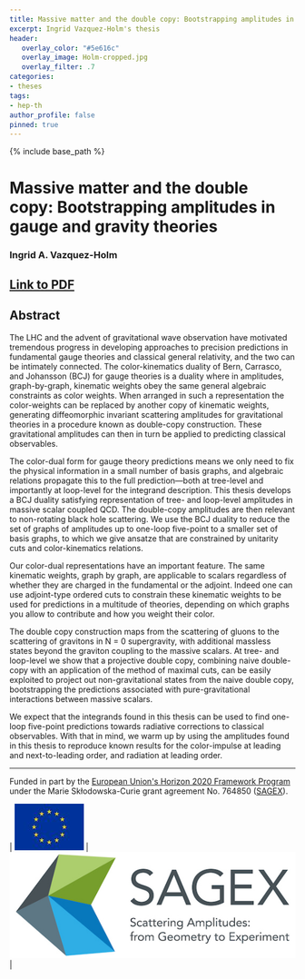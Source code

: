 ```yaml
---
title: Massive matter and the double copy: Bootstrapping amplitudes in gauge and gravity theories
excerpt: Ingrid Vazquez-Holm's thesis 
header:
   overlay_color: "#5e616c"
   overlay_image: Holm-cropped.jpg 
   overlay_filter: .7
categories:
- theses
tags:
- hep-th
author_profile: false
pinned: true
---
```

{% include base_path %}

# Massive matter and the double copy: Bootstrapping amplitudes in gauge and gravity theories

### Ingrid A. Vazquez-Holm

## [Link to PDF](/images/IngridHolmThesis.pdf)

## Abstract 

The LHC and the advent of gravitational wave observation have motivated tremendous progress in developing approaches to precision predictions in fundamental gauge theories and classical general relativity, and the two can be intimately connected. The color-kinematics duality of Bern, Carrasco, and Johansson (BCJ) for gauge theories is a duality where in amplitudes, graph-by-graph, kinematic weights obey the same general algebraic constraints as color weights. When arranged in such a representation the color-weights can be replaced by another copy of kinematic weights, generating diffeomorphic invariant scattering amplitudes for gravitational theories in a procedure known as double-copy construction. These gravitational amplitudes can then in turn be applied to predicting classical observables.

The color-dual form for gauge theory predictions means we only need to fix the physical information in a small number of basis graphs, and algebraic relations propagate this to the full prediction—both at tree-level and importantly at loop-level for the integrand description. This thesis develops a BCJ duality satisfying representation of tree- and loop-level amplitudes in massive scalar coupled QCD. The double-copy amplitudes are then relevant to non-rotating black hole scattering. We use the BCJ duality to reduce the set of graphs of amplitudes up to one-loop five-point to a smaller set of basis graphs, to which we give ansatze that are constrained by unitarity cuts and color-kinematics relations.

Our color-dual representations have an important feature. The same kinematic weights, graph by graph, are applicable to scalars regardless of whether they are charged in the fundamental or the adjoint. Indeed one can use adjoint-type ordered cuts to constrain these kinematic weights to be used for predictions in a multitude of theories, depending on which graphs you allow to contribute and how you weight their color.

The double copy construction maps from the scattering of gluons to the scattering of gravitons in N = 0 supergravity, with additional massless states beyond the graviton coupling to the massive scalars. At tree- and loop-level we show that a projective double copy, combining naive double-copy with an application of the method of maximal cuts, can be easily exploited to project out non-gravitational states from the naive double copy, bootstrapping the predictions associated with pure-gravitational interactions between massive scalars.

We expect that the integrands found in this thesis can be used to find one-loop five-point predictions towards radiative corrections to classical observables. With that in mind, we warm up by using the amplitudes found in this thesis to reproduce known results for the color-impulse at leading and next-to-leading order, and radiation at leading order.


-----------------

Funded in part by the [European Union's Horizon 2020 Framework Program](https://ec.europa.eu/programmes/horizon2020/) under the Marie Skłodowska-Curie grant agreement No. 764850 ([SAGEX](https://sagex.org)). 

| <img src="/images/eu_flag.jpg" alt="eu_flag" > | <img src="/images/Sagex.jpg" alt="SAGEX-Logo" > |

